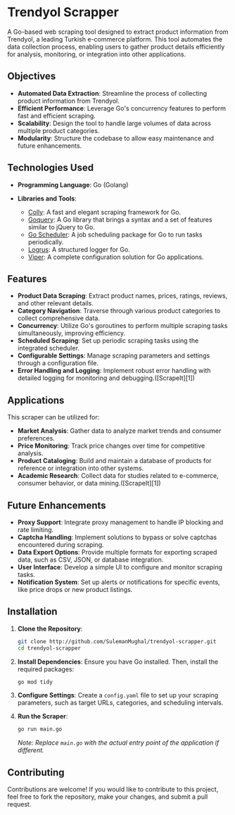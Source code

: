 # Trendyol Scrapper

A Go-based web scraping tool designed to extract product information from Trendyol, a leading Turkish e-commerce platform. This tool automates the data collection process, enabling users to gather product details efficiently for analysis, monitoring, or integration into other applications.

## Objectives

* **Automated Data Extraction**: Streamline the process of collecting product information from Trendyol.
* **Efficient Performance**: Leverage Go's concurrency features to perform fast and efficient scraping.
* **Scalability**: Design the tool to handle large volumes of data across multiple product categories.
* **Modularity**: Structure the codebase to allow easy maintenance and future enhancements.

## Technologies Used

* **Programming Language**: Go (Golang)
* **Libraries and Tools**:

  * [Colly](https://github.com/gocolly/colly): A fast and elegant scraping framework for Go.
  * [Goquery](https://github.com/PuerkitoBio/goquery): A Go library that brings a syntax and a set of features similar to jQuery to Go.
  * [Go Scheduler](https://github.com/go-co-op/gocron): A job scheduling package for Go to run tasks periodically.
  * [Logrus](https://github.com/sirupsen/logrus): A structured logger for Go.
  * [Viper](https://github.com/spf13/viper): A complete configuration solution for Go applications.

## Features

* **Product Data Scraping**: Extract product names, prices, ratings, reviews, and other relevant details.
* **Category Navigation**: Traverse through various product categories to collect comprehensive data.
* **Concurrency**: Utilize Go's goroutines to perform multiple scraping tasks simultaneously, improving efficiency.
* **Scheduled Scraping**: Set up periodic scraping tasks using the integrated scheduler.
* **Configurable Settings**: Manage scraping parameters and settings through a configuration file.
* **Error Handling and Logging**: Implement robust error handling with detailed logging for monitoring and debugging.([ScrapeIt][1])

## Applications

This scraper can be utilized for:

* **Market Analysis**: Gather data to analyze market trends and consumer preferences.
* **Price Monitoring**: Track price changes over time for competitive analysis.
* **Product Cataloging**: Build and maintain a database of products for reference or integration into other systems.
* **Academic Research**: Collect data for studies related to e-commerce, consumer behavior, or data mining.([ScrapeIt][1])

## Future Enhancements

* **Proxy Support**: Integrate proxy management to handle IP blocking and rate limiting.
* **Captcha Handling**: Implement solutions to bypass or solve captchas encountered during scraping.
* **Data Export Options**: Provide multiple formats for exporting scraped data, such as CSV, JSON, or database integration.
* **User Interface**: Develop a simple UI to configure and monitor scraping tasks.
* **Notification System**: Set up alerts or notifications for specific events, like price drops or new product listings.

## Installation

1. **Clone the Repository**:

   ```bash
   git clone http://github.com/SulemanMughal/trendyol-scrapper.git
   cd trendyol-scrapper
   ```

2. **Install Dependencies**:
   Ensure you have Go installed. Then, install the required packages:

   ```bash
   go mod tidy
   ```

3. **Configure Settings**:
   Create a `config.yaml` file to set up your scraping parameters, such as target URLs, categories, and scheduling intervals.

4. **Run the Scraper**:

   ```bash
   go run main.go
   ```

   *Note: Replace `main.go` with the actual entry point of the application if different.*

## Contributing

Contributions are welcome! If you would like to contribute to this project, feel free to fork the repository, make your changes, and submit a pull request.
